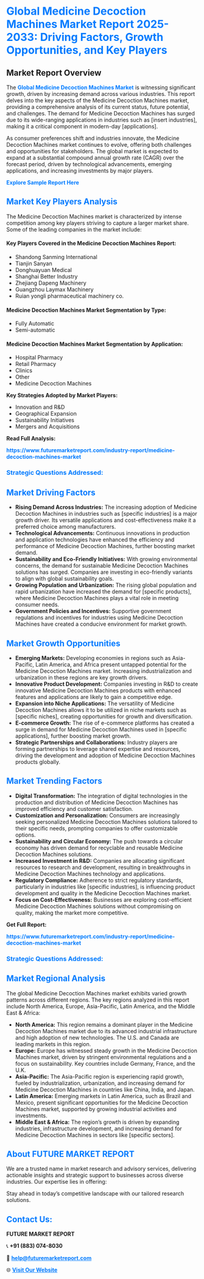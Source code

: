 <h1 style="color: #007BFF;">Global Medicine Decoction Machines Market Report 2025-2033: Driving Factors, Growth Opportunities, and Key Players</h1>

<section id="overview">
<h2>Market Report Overview</h2>
<p>The <a href="https://www.futuremarketreport.com/industry-report/medicine-decoction-machines-market" style="color: #007BFF; text-decoration: none;"><strong>Global Medicine Decoction Machines Market</strong></a> is witnessing significant growth, driven by increasing demand across various industries. This report delves into the key aspects of the Medicine Decoction Machines market, providing a comprehensive analysis of its current status, future potential, and challenges. The demand for Medicine Decoction Machines has surged due to its wide-ranging applications in industries such as [insert industries], making it a critical component in modern-day [applications].</p>
<p>As consumer preferences shift and industries innovate, the Medicine Decoction Machines market continues to evolve, offering both challenges and opportunities for stakeholders. The global market is expected to expand at a substantial compound annual growth rate (CAGR) over the forecast period, driven by technological advancements, emerging applications, and increasing investments by major players.</p>
</section>

<section id="overview">
<p><a href="https://www.futuremarketreport.com/request-sample/reportId=124756" style="color: #007BFF; text-decoration: none;"><strong>Explore Sample Report Here</strong></a></p>
</section>

<section id="key-players">
<h2 style="color: #007BFF;">Market Key Players Analysis</h2>
<p>The Medicine Decoction Machines market is characterized by intense competition among key players striving to capture a larger market share. Some of the leading companies in the market include:</p>
<h4>Key Players Covered in the Medicine Decoction Machines Report:</h4>
<ul><li>Shandong Sanming International</li><li>Tianjin Sanyan</li><li>Donghuayuan Medical</li><li>Shanghai Better Industry</li><li>Zhejiang Dapeng Machinery</li><li>Guangzhou Laymax Machinery</li><li>Ruian yongli pharmaceutical machinery co.</li></ul>
<h4>Medicine Decoction Machines Market Segmentation by Type:</h4>
<ul><li>Fully Automatic</li><li>Semi-automatic</li></ul>

<h4>Medicine Decoction Machines Market Segmentation by Application:</h4>
<ul><li>Hospital Pharmacy</li><li>Retail Pharmacy</li><li>Clinics</li><li>Other</li><li>Medicine Decoction Machines</li></ul>
<p><strong>Key Strategies Adopted by Market Players:</strong></p>
<ul>
<li>Innovation and R&D</li>
<li>Geographical Expansion</li>
<li>Sustainability Initiatives</li>
<li>Mergers and Acquisitions</li>
</ul>
</section>

<section>
<p><strong>Read Full Analysis: </strong></p><a href="https://www.futuremarketreport.com/industry-report/medicine-decoction-machines-market" style="color: #007BFF; text-decoration: none;"><strong>https://www.futuremarketreport.com/industry-report/medicine-decoction-machines-market</strong></a>
<h3 style="color: #007BFF;">Strategic Questions Addressed:</h3>
</section>

<section id="driving-factors">
<h2 style="color: #007BFF;">Market Driving Factors</h2>
<ul>
<li><strong>Rising Demand Across Industries:</strong> The increasing adoption of Medicine Decoction Machines in industries such as [specific industries] is a major growth driver. Its versatile applications and cost-effectiveness make it a preferred choice among manufacturers.</li>
<li><strong>Technological Advancements:</strong> Continuous innovations in production and application technologies have enhanced the efficiency and performance of Medicine Decoction Machines, further boosting market demand.</li>
<li><strong>Sustainability and Eco-Friendly Initiatives:</strong> With growing environmental concerns, the demand for sustainable Medicine Decoction Machines solutions has surged. Companies are investing in eco-friendly variants to align with global sustainability goals.</li>
<li><strong>Growing Population and Urbanization:</strong> The rising global population and rapid urbanization have increased the demand for [specific products], where Medicine Decoction Machines plays a vital role in meeting consumer needs.</li>
<li><strong>Government Policies and Incentives:</strong> Supportive government regulations and incentives for industries using Medicine Decoction Machines have created a conducive environment for market growth.</li>
</ul>
</section>

<section id="growth-opportunities">
<h2 style="color: #007BFF;">Market Growth Opportunities</h2>
<ul>
<li><strong>Emerging Markets:</strong> Developing economies in regions such as Asia-Pacific, Latin America, and Africa present untapped potential for the Medicine Decoction Machines market. Increasing industrialization and urbanization in these regions are key growth drivers.</li>
<li><strong>Innovative Product Development:</strong> Companies investing in R&D to create innovative Medicine Decoction Machines products with enhanced features and applications are likely to gain a competitive edge.</li>
<li><strong>Expansion into Niche Applications:</strong> The versatility of Medicine Decoction Machines allows it to be utilized in niche markets such as [specific niches], creating opportunities for growth and diversification.</li>
<li><strong>E-commerce Growth:</strong> The rise of e-commerce platforms has created a surge in demand for Medicine Decoction Machines used in [specific applications], further boosting market growth.</li>
<li><strong>Strategic Partnerships and Collaborations:</strong> Industry players are forming partnerships to leverage shared expertise and resources, driving the development and adoption of Medicine Decoction Machines products globally.</li>
</ul>
</section>

<section id="trending-factors">
<h2 style="color: #007BFF;">Market Trending Factors</h2>
<ul>
<li><strong>Digital Transformation:</strong> The integration of digital technologies in the production and distribution of Medicine Decoction Machines has improved efficiency and customer satisfaction.</li>
<li><strong>Customization and Personalization:</strong> Consumers are increasingly seeking personalized Medicine Decoction Machines solutions tailored to their specific needs, prompting companies to offer customizable options.</li>
<li><strong>Sustainability and Circular Economy:</strong> The push towards a circular economy has driven demand for recyclable and reusable Medicine Decoction Machines solutions.</li>
<li><strong>Increased Investment in R&D:</strong> Companies are allocating significant resources to research and development, resulting in breakthroughs in Medicine Decoction Machines technology and applications.</li>
<li><strong>Regulatory Compliance:</strong> Adherence to strict regulatory standards, particularly in industries like [specific industries], is influencing product development and quality in the Medicine Decoction Machines market.</li>
<li><strong>Focus on Cost-Effectiveness:</strong> Businesses are exploring cost-efficient Medicine Decoction Machines solutions without compromising on quality, making the market more competitive.</li>
</ul>
</section>

<section>
<p><strong>Get Full Report: </strong></p><a href="https://www.futuremarketreport.com/industry-report/medicine-decoction-machines-market" style="color: #007BFF; text-decoration: none;"><strong>https://www.futuremarketreport.com/industry-report/medicine-decoction-machines-market</strong></a>
<h3 style="color: #007BFF;">Strategic Questions Addressed:</h3>
</section>


<section id="regional-analysis">
<h2 style="color: #007BFF;">Market Regional Analysis</h2>
<p>The global Medicine Decoction Machines market exhibits varied growth patterns across different regions. The key regions analyzed in this report include North America, Europe, Asia-Pacific, Latin America, and the Middle East & Africa:</p>
<ul>
<li><strong>North America:</strong> This region remains a dominant player in the Medicine Decoction Machines market due to its advanced industrial infrastructure and high adoption of new technologies. The U.S. and Canada are leading markets in this region.</li>
<li><strong>Europe:</strong> Europe has witnessed steady growth in the Medicine Decoction Machines market, driven by stringent environmental regulations and a focus on sustainability. Key countries include Germany, France, and the U.K.</li>
<li><strong>Asia-Pacific:</strong> The Asia-Pacific region is experiencing rapid growth, fueled by industrialization, urbanization, and increasing demand for Medicine Decoction Machines in countries like China, India, and Japan.</li>
<li><strong>Latin America:</strong> Emerging markets in Latin America, such as Brazil and Mexico, present significant opportunities for the Medicine Decoction Machines market, supported by growing industrial activities and investments.</li>
<li><strong>Middle East & Africa:</strong> The region’s growth is driven by expanding industries, infrastructure development, and increasing demand for Medicine Decoction Machines in sectors like [specific sectors].</li>
</ul>
</section>

<footer>
<h2 style="color: #007BFF;">About FUTURE MARKET REPORT</h2>
<p>We are a trusted name in market research and advisory services, delivering actionable insights and strategic support to businesses across diverse industries. Our expertise lies in offering:</p>

<p>Stay ahead in today’s competitive landscape with our tailored research solutions.</p>

<h2 style="color: #007BFF;">Contact Us:</h2>
<p><strong>FUTURE MARKET REPORT</strong></p>
<p>📞 <strong>+91 (883) 074-8030</strong></p>
<p>📧 <strong><a href="mailto:help@futuremarketreport.com" style="color: #007BFF;">help@futuremarketreport.com</a></strong></p>
<p>🌐 <strong><a href="https://www.futuremarketreport.com/" style="color: #007BFF;">Visit Our Website</a></strong></p>
</footer>